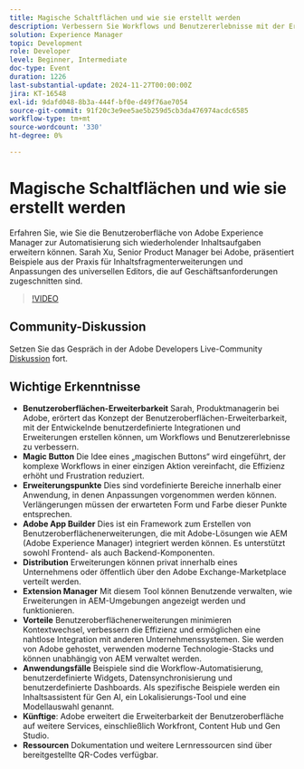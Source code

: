 ```yaml
---
title: Magische Schaltflächen und wie sie erstellt werden
description: Verbessern Sie Workflows und Benutzererlebnisse mit der Erweiterbarkeit der Benutzeroberfläche von Adobe, ermöglichen Sie benutzerdefinierte Integrationen über Adobe App Builder, vereinfachen Sie komplexe Aufgaben mit einer „magischen Schaltfläche“ und unterstützen Sie die nahtlose Integration mit Unternehmenssystemen, mit zukünftigen Erweiterungen zu mehr Adobe-Services.
solution: Experience Manager
topic: Development
role: Developer
level: Beginner, Intermediate
doc-type: Event
duration: 1226
last-substantial-update: 2024-11-27T00:00:00Z
jira: KT-16548
exl-id: 9dafd048-8b3a-444f-bf0e-d49f76ae7054
source-git-commit: 91f20c3e9ee5ae5b259d5cb3da476974acdc6585
workflow-type: tm+mt
source-wordcount: '330'
ht-degree: 0%

---
```


# Magische Schaltflächen und wie sie erstellt werden

Erfahren Sie, wie Sie die Benutzeroberfläche von Adobe Experience Manager zur Automatisierung sich wiederholender Inhaltsaufgaben erweitern können. Sarah Xu, Senior Product Manager bei Adobe, präsentiert Beispiele aus der Praxis für Inhaltsfragmenterweiterungen und Anpassungen des universellen Editors, die auf Geschäftsanforderungen zugeschnitten sind.


>[!VIDEO](https://video.tv.adobe.com/v/3440037/?learn=on&enablevpops)

## Community-Diskussion

Setzen Sie das Gespräch in der Adobe Developers Live-Community [Diskussion](https://adobe.ly/3Ywf6kg) fort.

## Wichtige Erkenntnisse

* **Benutzeroberflächen-Erweiterbarkeit** Sarah, Produktmanagerin bei Adobe, erörtert das Konzept der Benutzeroberflächen-Erweiterbarkeit, mit der Entwickelnde benutzerdefinierte Integrationen und Erweiterungen erstellen können, um Workflows und Benutzererlebnisse zu verbessern.
* **Magic Button** Die Idee eines „magischen Buttons“ wird eingeführt, der komplexe Workflows in einer einzigen Aktion vereinfacht, die Effizienz erhöht und Frustration reduziert.
* **Erweiterungspunkte** Dies sind vordefinierte Bereiche innerhalb einer Anwendung, in denen Anpassungen vorgenommen werden können. Verlängerungen müssen der erwarteten Form und Farbe dieser Punkte entsprechen.
* **Adobe App Builder** Dies ist ein Framework zum Erstellen von Benutzeroberflächenerweiterungen, die mit Adobe-Lösungen wie AEM (Adobe Experience Manager) integriert werden können. Es unterstützt sowohl Frontend- als auch Backend-Komponenten.
* **Distribution** Erweiterungen können privat innerhalb eines Unternehmens oder öffentlich über den Adobe Exchange-Marketplace verteilt werden.
* **Extension Manager** Mit diesem Tool können Benutzende verwalten, wie Erweiterungen in AEM-Umgebungen angezeigt werden und funktionieren.
* **Vorteile** Benutzeroberflächenerweiterungen minimieren Kontextwechsel, verbessern die Effizienz und ermöglichen eine nahtlose Integration mit anderen Unternehmenssystemen. Sie werden von Adobe gehostet, verwenden moderne Technologie-Stacks und können unabhängig von AEM verwaltet werden.
* **Anwendungsfälle** Beispiele sind die Workflow-Automatisierung, benutzerdefinierte Widgets, Datensynchronisierung und benutzerdefinierte Dashboards. Als spezifische Beispiele werden ein Inhaltsassistent für Gen AI, ein Lokalisierungs-Tool und eine Modellauswahl genannt.
* **Künftige**: Adobe erweitert die Erweiterbarkeit der Benutzeroberfläche auf weitere Services, einschließlich Workfront, Content Hub und Gen Studio.
* **Ressourcen** Dokumentation und weitere Lernressourcen sind über bereitgestellte QR-Codes verfügbar.
